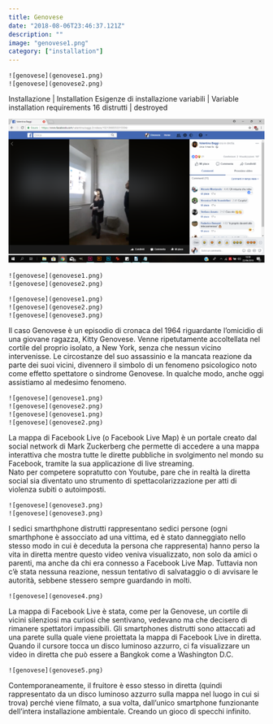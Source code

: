 ```yaml
---
title: Genovese
date: "2018-08-06T23:46:37.121Z"
description: ""
image: "genovese1.png"
category: ["installation"]
---
```


```grid|2|Genovese Images
![genovese](genovese1.png)
![genovese](genovese2.png)
```

Installazione | Installation
Esigenze di installazione variabili | Variable installation requirements
16 distrutti | destroyed

![genovese](genovese1.png)

```grid|2
![genovese](genovese1.png)
![genovese](genovese2.png)
```

```grid|3
![genovese](genovese1.png)
![genovese](genovese2.png)
![genovese](genovese3.png)
```

Il caso Genovese è un episodio di cronaca del 1964 riguardante l’omicidio di una giovane ragazza, Kitty Genovese. Venne ripetutamente accoltellata nel cortile del proprio isolato, a New York, senza che nessun vicino intervenisse. Le circostanze del suo assassinio e la mancata reazione da parte dei suoi vicini, divennero il simbolo di un fenomeno psicologico noto come effetto spettatore o sindrome Genovese.
In qualche modo, anche oggi assistiamo al medesimo fenomeno.

```grid|2
![genovese](genovese1.png)
![genovese](genovese2.png)
![genovese](genovese1.png)
![genovese](genovese2.png)
```

La mappa di Facebook Live (o Facebook Live Map) è un portale creato dal social network di Mark Zuckerberg che permette di accedere a una mappa interattiva che mostra tutte le dirette pubbliche in svolgimento nel mondo su Facebook, tramite la sua applicazione di live streaming. <br />Nato per competere sopratutto con Youtube, pare che in realtà la diretta social sia diventato uno strumento di spettacolarizzazione per atti di violenza subiti o autoimposti.

```grid|1
![genovese](genovese3.png)
![genovese](genovese3.png)
```

I sedici smarthphone distrutti rappresentano sedici persone (ogni smarthphone è assocciato ad una vittima, ed è stato danneggiato nello stesso modo in cui è deceduta la persona che rappresenta) hanno perso la vita in diretta mentre questo video veniva visualizzato, non solo da amici o parenti, ma anche da chi era connesso a Facebook Live Map. Tuttavia non c’è stata nessuna reazione, nessun tentativo di salvataggio o di avvisare le autorità, sebbene stessero sempre guardando in molti.

```grid|1
![genovese](genovese4.png)
```

La mappa di Facebook Live è stata, come per la Genovese, un cortile di vicini silenziosi ma curiosi che sentivano, vedevano ma che decisero di rimanere spettatori impassibili.
Gli smartphones distrutti sono attaccati ad una parete sulla quale viene proiettata la mappa di Facebook Live in diretta. Quando il cursore tocca un disco luminoso azzurro, ci fa visualizzare un video in diretta che può essere a Bangkok come a Washington D.C.

```grid|1
![genovese](genovese5.png)
```

Contemporaneamente, il fruitore è esso stesso in diretta (quindi rappresentato da un disco luminoso azzurro sulla mappa nel luogo in cui si trova) perché viene filmato, a sua volta, dall’unico smartphone funzionante dell’intera installazione ambientale. Creando un gioco di specchi infinito.
